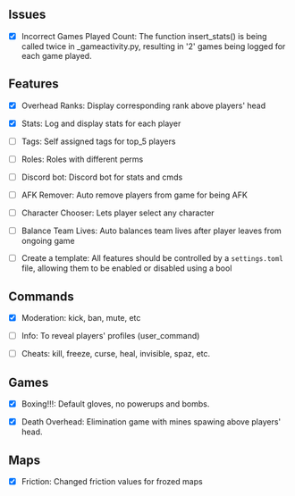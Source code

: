 ## Issues
- [x] Incorrect Games Played Count: The function insert_stats() is being called twice in _gameactivity.py, resulting in '2' games being logged for each game played.


## Features
- [x] Overhead Ranks: Display corresponding rank above players' head
- [x] Stats: Log and display stats for each player
- [ ] Tags: Self assigned tags for top_5 players
- [ ] Roles: Roles with different perms 
- [ ] Discord bot: Discord bot for stats and cmds
- [ ] AFK Remover: Auto remove players from game for being AFK
- [ ] Character Chooser: Lets player select any character
- [ ] Balance Team Lives: Auto balances team lives after player leaves from ongoing game
- [ ] Create a template: All features should be controlled by a `settings.toml` file, allowing them to be enabled or disabled using a bool


## Commands
- [x] Moderation: kick, ban, mute, etc
- [ ] Info: To reveal players' profiles (user_command)
- [ ] Cheats: kill, freeze, curse, heal, invisible, spaz, etc.


## Games
- [x] Boxing!!!: Default gloves, no powerups and bombs.
- [x] Death Overhead: Elimination game with mines spawing above players' head.


## Maps
- [x] Friction: Changed friction values for frozed maps